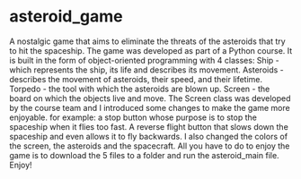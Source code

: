 # asteroid_game
A nostalgic game that aims to eliminate the threats of the asteroids that try to hit the spaceship.
The game was developed as part of a Python course.
It is built in the form of object-oriented programming with 4 classes:
Ship - which represents the ship, its life and describes its movement.
Asteroids - describes the movement of asteroids, their speed, and their lifetime.
Torpedo - the tool with which the asteroids are blown up.
Screen - the board on which the objects live and move.
The Screen class was developed by the course team and I introduced some changes to make the game more enjoyable.
for example: a stop button whose purpose is to stop the spaceship when it flies too fast.
A reverse flight button that slows down the spaceship and even allows it to fly backwards.
I also changed the colors of the screen, the asteroids and the spacecraft.
All you have to do to enjoy the game is to download the 5 files to a folder and run the asteroid_main file.
Enjoy!
